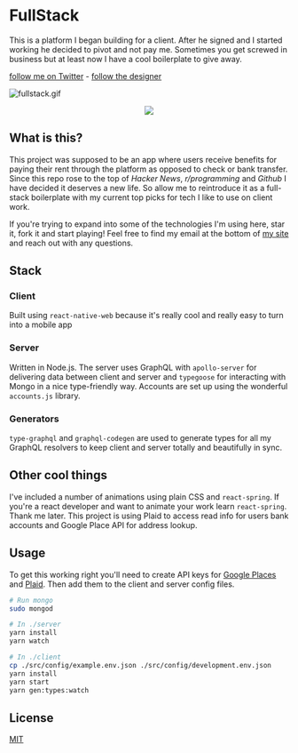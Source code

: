 # FullStack

This is a platform I began building for a client. After he signed and I started working he decided to pivot and not pay me. Sometimes you get screwed in business but at least now I have a cool boilerplate to give away.

[follow me on Twitter](https://twitter.com/TrillCyborg) - [follow the designer](https://twitter.com/traf)

![fullstack.gif](https://i.imgur.com/jYb4YQL.gif)

<center>
    <a href="http://g.readmeads.com/readme" target="_blank">
        <img src="https://assets.readmeads.com/ReadMeAds.png" />
    </a>
</center>

## What is this?

This project was supposed to be an app where users receive benefits for paying their rent through the platform as opposed to check or bank transfer. Since this repo rose to the top of _Hacker News_, _r/programming_ and _Github_ I have decided it deserves a new life. So allow me to reintroduce it as a full-stack boilerplate with my current top picks for tech I like to use on client work.

If you're trying to expand into some of the technologies I'm using here, star it, fork it and start playing! Feel free to find my email at the bottom of [my site](https://trxrg.com/) and reach out with any questions.

## Stack

### Client

Built using `react-native-web` because it's really cool and really easy to turn into a mobile app

### Server

Written in Node.js. The server uses GraphQL with `apollo-server` for delivering data between client and server and `typegoose` for interacting with Mongo in a nice type-friendly way.
Accounts are set up using the wonderful `accounts.js` library.

### Generators

`type-graphql` and `graphql-codegen` are used to generate types for all my GraphQL resolvers to keep client and server totally and beautifully in sync.

## Other cool things

I've included a number of animations using plain CSS and `react-spring`. If you're a react developer and want to animate your work learn `react-spring`. Thank me later. This project is using Plaid to access read info for users bank accounts and Google Place API for address lookup.

## Usage

To get this working right you'll need to create API keys for [Google Places](https://developers.google.com/places/web-service/intro) and [Plaid](https://plaid.com/). Then add them to the client and server config files.

```sh
# Run mongo
sudo mongod

# In ./server
yarn install
yarn watch

# In ./client
cp ./src/config/example.env.json ./src/config/development.env.json
yarn install
yarn start
yarn gen:types:watch
```

## License

[MIT](LICENSE)

